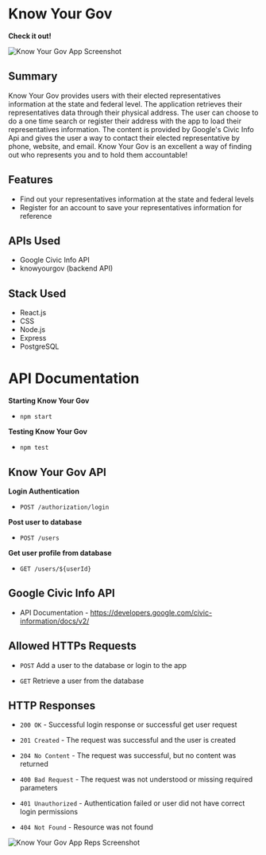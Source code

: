 # Know Your Gov

**Check it out!**

![Know Your Gov App Screenshot](/src/images/knowyourgov_home.png "Know Your Gov")  

## Summary

Know Your Gov provides users with their elected representatives information at the state and federal level. The application retrieves their representatives data through their physical address. The user can choose to do a one time search or register their address with the app to load their representatives information. The content is provided by Google's Civic Info Api and gives the user a way to contact their elected representative by phone, website, and email. Know Your Gov is an excellent a way of finding out who represents you and to hold them accountable!

## Features 
- Find out your representatives information at the state and federal levels
- Register for an account to save your representatives information for reference

## APIs Used
- Google Civic Info API
- knowyourgov (backend API)

## Stack Used
- React.js
- CSS
- Node.js
- Express
- PostgreSQL

# API Documentation

**Starting Know Your Gov**

- `npm start`

**Testing Know Your Gov**

- `npm test`

## Know Your Gov API

**Login Authentication**

- `POST /authorization/login`

**Post user to database**

- `POST /users`

**Get user profile from database**

- `GET /users/${userId}`

## Google Civic Info API

- API Documentation - https://developers.google.com/civic-information/docs/v2/

## Allowed HTTPs Requests

- `POST` Add a user to the database or login to the app

- `GET` Retrieve a user from the database 

## HTTP Responses

- `200 OK` - Successful login response or successful get user request

- `201 Created` - The request was successful and the user is created

- `204 No Content` - The request was successful, but no content was returned

- `400 Bad Request` - The request was not understood or missing required parameters

- `401 Unauthorized` - Authentication failed or user did not have correct login permissions

- `404 Not Found` - Resource was not found

![Know Your Gov App Reps Screenshot](/src/images/knowyourgov_reps.png "Know Your Gov Reps")



